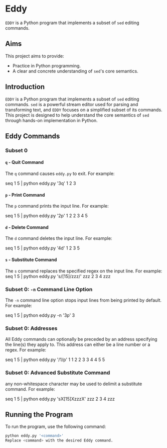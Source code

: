 # Eddy
 `EDDY` is a Python program that implements a subset of `sed` editing commands. 
 
## Aims

This project aims to provide:
- Practice in Python programming.
- A clear and concrete understanding of `sed`'s core semantics.

## Introduction

`EDDY` is a Python program that implements a subset of `sed` editing commands. `sed` is a powerful stream editor used for parsing and transforming text, and `EDDY` focuses on a simplified subset of its commands. This project is designed to help understand the core semantics of `sed` through hands-on implementation in Python.

## Eddy Commands

### Subset 0

#### `q` - Quit Command

The `q` command causes `eddy.py` to exit. For example:

seq 1 5 | python eddy.py '3q'
1
2
3


#### `p` - Print Command

The `p` command prints the input line. For example:

seq 1 5 | python eddy.py '2p'
1
2
2
3
4
5


#### `d` - Delete Command

The `d` command deletes the input line. For example:

seq 1 5 | python eddy.py '4d'
1
2
3
5


#### `s` - Substitute Command

The `s` command replaces the specified regex on the input line. For example:
seq 1 5 | python eddy.py 's/[15]/zzz/'
zzz
2
3
4
zzz


### Subset 0: `-n` Command Line Option

The `-n` command line option stops input lines from being printed by default. For example:

seq 1 5 | python eddy.py -n '3p'
3


### Subset 0: Addresses

All Eddy commands can optionally be preceded by an address specifying the line(s) they apply to. This address can either be a line number or a regex. For example:


seq 1 5 | python eddy.py '/1/p'
1
1
2
2
3
3
4
4
5
5


### Subset 0: Advanced Substitute Command

any non-whitespace character may be used to delimit a substitute command. For example:

seq 1 5 | python eddy.py 'sX[15]XzzzX'
zzz
2
3
4
zzz


## Running the Program

To run the program, use the following command:
```bash
python eddy.py '<command>'
Replace <command> with the desired Eddy command.

